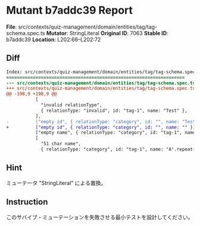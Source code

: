 # Mutant b7addc39 Report

**File**: src/contexts/quiz-management/domain/entities/tag/tag-schema.spec.ts
**Mutator**: StringLiteral
**Original ID**: 7063
**Stable ID**: b7addc39
**Location**: L202:66–L202:72

## Diff

```diff
Index: src/contexts/quiz-management/domain/entities/tag/tag-schema.spec.ts
===================================================================
--- src/contexts/quiz-management/domain/entities/tag/tag-schema.spec.ts	original
+++ src/contexts/quiz-management/domain/entities/tag/tag-schema.spec.ts	mutated #7063
@@ -198,9 +198,9 @@
           [
             "invalid relationType",
             { relationType: "invalid", id: "tag-1", name: "Test" },
           ],
-          ["empty id", { relationType: "category", id: "", name: "Test" }],
+          ["empty id", { relationType: "category", id: "", name: "" }],
           ["empty name", { relationType: "category", id: "tag-1", name: "" }],
           [
             "51 char name",
             { relationType: "category", id: "tag-1", name: "A".repeat(51) },
```

## Hint

ミューテータ "StringLiteral" による置換。

## Instruction

このサバイブ・ミューテーションを失敗させる最小テストを設計してください。
